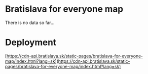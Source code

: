 # Bratislava for everyone map

There is no data so far...

# Deployment

[https://cdn-api.bratislava.sk/static-pages/bratislava-for-everyone-map/index.html?lang=sk](https://cdn-api.bratislava.sk/static-pages/bratislava-for-everyone-map/index.html?lang=sk)
